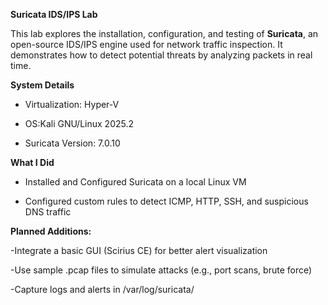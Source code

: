 **Suricata IDS/IPS Lab**

This lab explores the installation, configuration, and testing of **Suricata**, an open-source IDS/IPS engine used for network traffic inspection. It demonstrates how to detect potential threats by analyzing packets in real time.

**System Details**
- Virtualization: Hyper-V
 
- OS:Kali GNU/Linux 2025.2
  
- Suricata Version: 7.0.10

**What I Did**
- Installed and Configured Suricata on a local Linux VM
  
- Configured custom rules to detect ICMP, HTTP, SSH, and suspicious DNS traffic


**Planned Additions:**

-Integrate a basic GUI (Scirius CE) for better alert visualization

-Use sample .pcap files to simulate attacks (e.g., port scans, brute force)

-Capture logs and alerts in /var/log/suricata/

